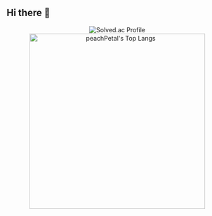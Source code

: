 ## Hi there 👋

<!--
**peachPetal/peachPetal** is a ✨ _special_ ✨ repository because its `README.md` (this file) appears on your GitHub profile.

Here are some ideas to get you started:

- 🔭 I’m currently working on ...
- 🌱 I’m currently learning ...
- 👯 I’m looking to collaborate on ...
- 🤔 I’m looking for help with ...
- 💬 Ask me about ...
- 📫 How to reach me: ...
- 😄 Pronouns: ...
- ⚡ Fun fact: ...
-->
<p align="center">
  <img src="http://mazassumnida.wtf/api/v2/generate_badge?boj=toneba" alt="Solved.ac Profile">
  <img src="https://github-readme-stats.vercel.app/api/top-langs/?username=peachPetal&layout=demo&theme=dark&width=400" alt="peachPetal's Top Langs" width="400">
</p>
